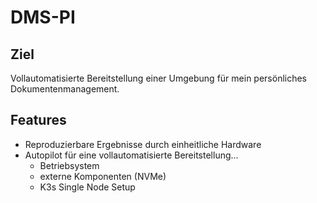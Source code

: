 # DMS-PI

## Ziel

Vollautomatisierte Bereitstellung einer Umgebung für mein persönliches Dokumentenmanagement.

## Features

* Reproduzierbare Ergebnisse durch einheitliche Hardware
* Autopilot für eine vollautomatisierte Bereitstellung...
  * Betriebsystem
  * externe Komponenten (NVMe)
  * K3s Single Node Setup
